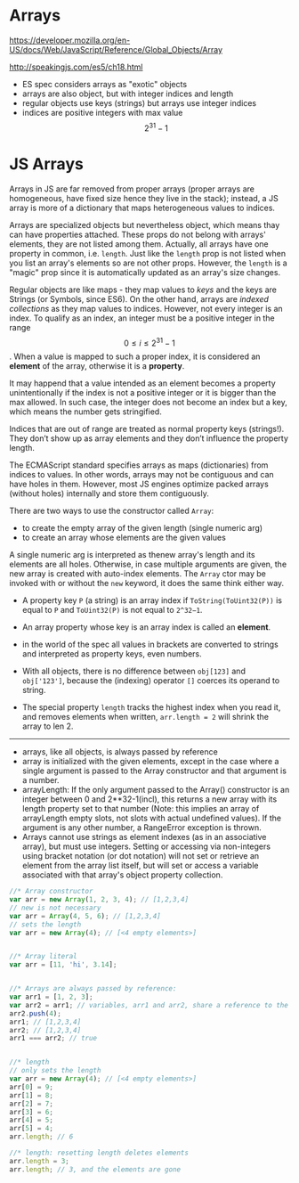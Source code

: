 # Arrays

https://developer.mozilla.org/en-US/docs/Web/JavaScript/Reference/Global_Objects/Array

http://speakingjs.com/es5/ch18.html


- ES spec considers arrays as "exotic" objects
- arrays are also object, but with integer indices and length
- regular objects use keys (strings) but arrays use integer indices
- indices are positive integers with max value $$2^{31}-1$$


# JS Arrays

Arrays in JS are far removed from proper arrays (proper arrays are homogeneous, have fixed size hence they live in the stack); instead, a JS array is more of a dictionary that maps heterogeneous values to indices.

Arrays are specialized objects but nevertheless object, which means thay can have properties attached. These props do not belong with arrays' elements, they are not listed among them. Actually, all arrays have one property in common, i.e. `length`. Just like the `length` prop is not listed when you list an array's elements so are not other props. However, the `length` is a "magic"  prop since it is automatically updated as an array's size changes.

Regular objects are like maps - they map values to *keys* and the keys are Strings (or Symbols, since ES6). On the other hand, arrays are *indexed collections* as they map values to indices. However, not every integer is an index. To qualify as an index, an integer must be a positive integer in the range $$0 \leqslant i \leqslant 2^{31} - 1$$. When a value is mapped to such a proper index, it is considered an **element** of the array, otherwise it is a **property**.

It may happend that a value intended as an element becomes a property unintentionally if the index is not a positive integer or it is bigger than the max allowed. In such case, the integer does not become an index but a key, which means the number gets stringified.

Indices that are out of range are treated as normal property keys (strings!). They don’t show up as array elements and they don’t influence the property length.


The ECMAScript standard specifies arrays as maps (dictionaries) from indices to values. In other words, arrays may not be contiguous and can have holes in them. However, most JS engines optimize packed arrays (without holes) internally and store them contiguously.




There are two ways to use the constructor called `Array`:
- to create the empty array of the given length (single numeric arg)
- to create an array whose elements are the given values

A single numeric arg is interpreted as thenew array's length and its elements are all holes. Otherwise, in case multiple arguments are given, the new array is created with auto-index elements. The `Array` ctor may be invoked with or without the `new` keyword, it does the same think either way.


* A property key `P` (a string) is an array index if `ToString(ToUint32(P))` is equal to `P` and `ToUint32(P)` is not equal to `2^32−1`.
* An array property whose key is an array index is called an **element**.
* in the world of the spec all values in brackets are converted to strings and interpreted as property keys, even numbers.

* With all objects, there is no difference between `obj[123]` and `obj['123']`, because the (indexing) operator `[]` coerces its operand to string.
* The special property `length` tracks the highest index when you read it, and removes elements when written, `arr.length = 2` will shrink the array to len 2.



---

- arrays, like all objects, is always passed by reference
- array is initialized with the given elements, except in the case where a single argument is passed to the Array constructor and that argument is a number.
- arrayLength: If the only argument passed to the Array() constructor is an integer between 0 and 2**32-1(incl), this returns a new array with its length property set to that number (Note: this implies an array of arrayLength empty slots, not slots with actual undefined values). If the argument is any other number, a RangeError exception is thrown.
- Arrays cannot use strings as element indexes (as in an associative array), but must use integers. Setting or accessing via non-integers using bracket notation (or dot notation) will not set or retrieve an element from the array list itself, but will set or access a variable associated with that array's object property collection.



```js
//* Array constructor
var arr = new Array(1, 2, 3, 4); // [1,2,3,4]
// new is not necessary
var arr = Array(4, 5, 6); // [1,2,3,4]
// sets the length
var arr = new Array(4); // [<4 empty elements>]


//* Array literal
var arr = [11, 'hi', 3.14];


//* Arrays are always passed by reference:
var arr1 = [1, 2, 3];
var arr2 = arr1; // variables, arr1 and arr2, share a reference to the [1, 2, 3] value
arr2.push(4);
arr1; // [1,2,3,4]
arr2; // [1,2,3,4]
arr1 === arr2; // true


//* length
// only sets the length
var arr = new Array(4); // [<4 empty elements>]
arr[0] = 9;
arr[1] = 8;
arr[2] = 7;
arr[3] = 6;
arr[4] = 5;
arr[5] = 4;
arr.length; // 6

//* length: resetting length deletes elements
arr.length = 3;
arr.length; // 3, and the elements are gone
```
